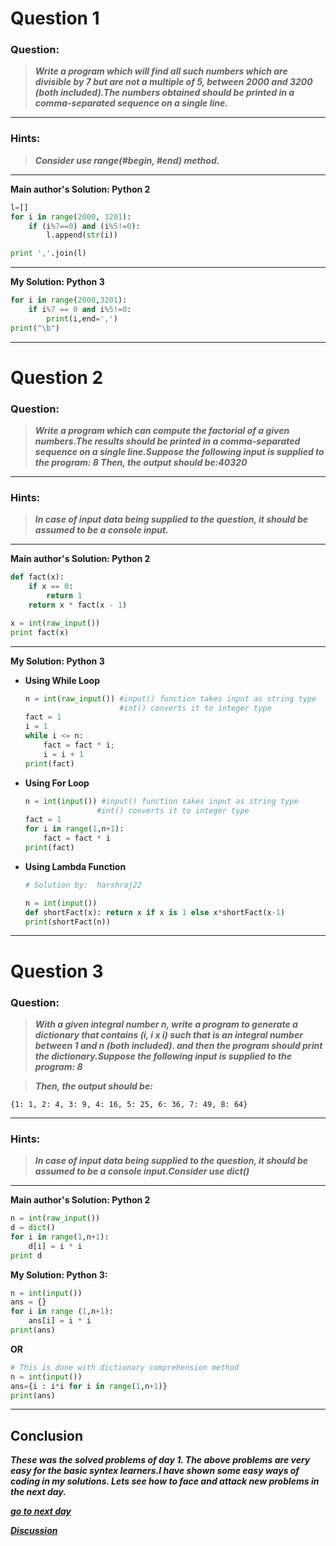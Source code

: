 
# Question 1

### **Question:**

> ***Write a program which will find all such numbers which are divisible by 7 but are not a multiple of 5,
between 2000 and 3200 (both included).The numbers obtained should be printed in a comma-separated sequence on a single line.***

--------------------------------------
### Hints: 
> ***Consider use range(#begin, #end) method.***

---------------------------------------

**Main author's Solution: Python 2**
```python
l=[]
for i in range(2000, 3201):
    if (i%7==0) and (i%5!=0):
        l.append(str(i))

print ','.join(l)
```
----------------------------------------

**My Solution: Python 3**
```python
for i in range(2000,3201):
    if i%7 == 0 and i%5!=0:
        print(i,end=',')
print("\b")
```
-------------------------------

# Question 2

### **Question:**

> ***Write a program which can compute the factorial of a given numbers.The results should be printed in a comma-separated sequence on a single line.Suppose the following input is supplied to the program: 8
Then, the output should be:40320***

--------------------
### Hints:
>***In case of input data being supplied to the question, it should be assumed to be a console input.***

---------------
**Main author's Solution: Python 2**
```python
def fact(x):
    if x == 0:
        return 1
    return x * fact(x - 1)

x = int(raw_input())
print fact(x)
```
------------
**My Solution: Python 3**

* **Using While Loop**
    ```python
    n = int(raw_input()) #input() function takes input as string type
                         #int() converts it to integer type
    fact = 1
    i = 1
    while i <= n:
        fact = fact * i;
        i = i + 1
    print(fact)
    ```
 * **Using For Loop**
    ```python
    n = int(input()) #input() function takes input as string type
                    #int() converts it to integer type
    fact = 1
    for i in range(1,n+1):
        fact = fact * i
    print(fact)
    ```
 * **Using Lambda Function**
    ```python
    # Solution by:  harshraj22
    
    n = int(input())
    def shortFact(x): return x if x is 1 else x*shortFact(x-1)
    print(shortFact(n))

    ```
-------------------

# Question 3

### **Question:**

>***With a given integral number n, write a program to generate a dictionary that contains (i, i x i) such that is an integral number between 1 and n (both included). and then the program should print the dictionary.Suppose the following input is supplied to the program: 8***

>***Then, the output should be:***
```
{1: 1, 2: 4, 3: 9, 4: 16, 5: 25, 6: 36, 7: 49, 8: 64}
```
------------------

### Hints: 
>***In case of input data being supplied to the question, it should be assumed to be a console input.Consider use dict()***

-----------------

**Main author's Solution: Python 2**
```python
n = int(raw_input())
d = dict()
for i in range(1,n+1):
    d[i] = i * i
print d
```

**My Solution: Python 3:**
```python
n = int(input())
ans = {}
for i in range (1,n+1):
    ans[i] = i * i
print(ans)
```
**OR**
```python
# This is done with dictionary comprehension method
n = int(input())
ans={i : i*i for i in range(1,n+1)}
print(ans)
```
----------------------------------

## Conclusion
***These was the solved problems of day 1. The above problems are very easy for the basic syntex learners.I have shown some easy ways of coding in my solutions. Lets see how to face and attack new problems in the next day.***

[***go to next day***](https://github.com/darkprinx/100-plus-Python-programming-exercises-extended/blob/master/Status/Day%202.md "Next Day")



[***Discussion***](https://github.com/darkprinx/100-plus-Python-programming-exercises-extended/issues/3)
